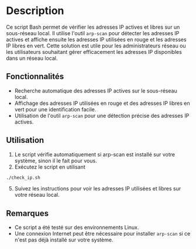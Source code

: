 # Description

Ce script Bash permet de vérifier les adresses IP actives et libres sur un sous-réseau local. Il utilise l'outil `arp-scan` pour détecter les adresses IP actives et affiche ensuite les adresses IP utilisées en rouge et les adresses IP libres en vert. Cette solution est utile pour les administrateurs réseau ou les utilisateurs souhaitant gérer efficacement les adresses IP disponibles dans un réseau local.

## Fonctionnalités

- Recherche automatique des adresses IP actives sur le sous-réseau local.
- Affichage des adresses IP utilisées en rouge et des adresses IP libres en vert pour une identification facile.
- Utilisation de l'outil `arp-scan` pour une détection précise des adresses IP actives.

## Utilisation

1. Le script vérifie automatiquement si arp-scan est installé sur votre système, sinon il le fait pour vous.
2. Exécutez le script en utilisant
```sh
./check_ip.sh
```
5. Suivez les instructions pour voir les adresses IP utilisées et libres sur votre réseau local.

## Remarques

- Ce script a été testé sur des environnements Linux.
- Une connexion Internet peut être nécessaire pour installer `arp-scan` si ce n'est pas déjà installé sur votre système.
